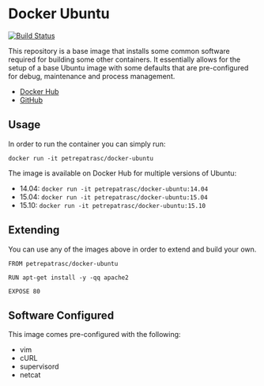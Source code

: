 # Docker Ubuntu

[![Build Status](https://travis-ci.org/petrepatrasc/docker-ubuntu.svg?branch=14.04)](https://travis-ci.org/petrepatrasc/docker-ubuntu)

This repository is a base image that installs some common software required for building some other containers. It essentially allows for the setup of a base Ubuntu image with some defaults that are pre-configured for debug, maintenance and process management.

* [Docker Hub](https://hub.docker.com/r/petrepatrasc/docker-ubuntu/)
* [GitHub](https://github.com/petrepatrasc/docker-ubuntu)

## Usage

In order to run the container you can simply run:

`docker run -it petrepatrasc/docker-ubuntu`

The image is available on Docker Hub for multiple versions of Ubuntu:

* 14.04: `docker run -it petrepatrasc/docker-ubuntu:14.04`
* 15.04: `docker run -it petrepatrasc/docker-ubuntu:15.04`
* 15.10: `docker run -it petrepatrasc/docker-ubuntu:15.10`

## Extending

You can use any of the images above in order to extend and build your own.

    FROM petrepatrasc/docker-ubuntu

    RUN apt-get install -y -qq apache2

    EXPOSE 80

## Software Configured

This image comes pre-configured with the following:

* vim
* cURL
* supervisord
* netcat
